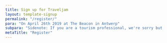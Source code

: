 ```yaml
---
title: Sign up for Traveljam
layout: template-signup
permalink: "/register/"
para: "On April 26th 2019 at The Beacon in Antwerp"
subpara: "Sidenote: If you are a tourism professional, we're sorry but you won't be able to participate. You already know too much."
metaTitle: "Register"
---
```


